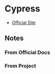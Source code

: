 # Cypress

- [Official Site](https://www.cypress.io/)

## Notes

### From Official Docs

### From Project

